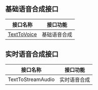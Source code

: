 

## 基础语音合成接口

| 接口名称 | 接口功能 | 
|---------|---------|
| [TextToVoice](https://cloud.tencent.com/document/api/441/18086)  |  基础语音合成| 


## 实时语音合成接口

|接口名称| 接口功能 |
|---------|---------|
| TextToStreamAudio |  实时语音合成 |
